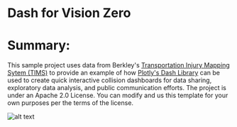 # Dash for Vision Zero

# Summary:

This sample project uses data from Berkley's [Transportation Injury Mapping Sytem (TIMS)](https://tims.berkeley.edu/) to provide an example of how [Plotly's Dash Library](https://plot.ly/dash/) can be used to create quick interactive collision dashboards for data sharing, exploratory data analysis, and public communication efforts. 
The project is under an Apache 2.0 License. You can modify and us this template for your own purposes per the terms of the license. 

![alt text](https://github.com/Holisticnature/dash_for_vision_zero/blob/master/images/VZDash.jpg "Vision Zero Dashboard Example")

 
	 
 